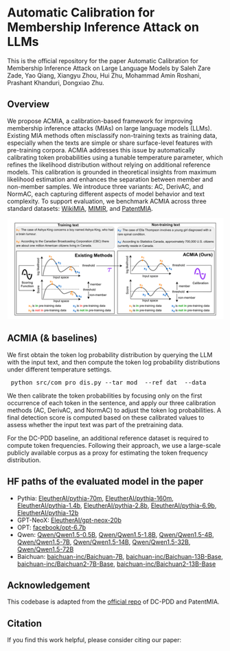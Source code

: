 # Automatic Calibration for Membership Inference Attack on LLMs
This is the official repository for the paper Automatic Calibration for Membership Inference Attack on Large Language Models by Saleh Zare Zade, Yao Qiang, Xiangyu Zhou, Hui Zhu, Mohammad Amin Roshani, Prashant Khanduri, Dongxiao Zhu.

## Overview
We propose ACMIA, a calibration-based framework for improving membership inference attacks (MIAs) on large language models (LLMs). Existing MIA methods often misclassify non-training texts as training data, especially when the texts are simple or share surface-level features with pre-training corpora. ACMIA addresses this issue by automatically calibrating token probabilities using a tunable temperature parameter, which refines the likelihood distribution without relying on additional reference models. This calibration is grounded in theoretical insights from maximum likelihood estimation and enhances the separation between member and non-member samples. We introduce three variants: AC, DerivAC, and NormAC, each capturing different aspects of model behavior and text complexity. To support evaluation, we benchmark ACMIA across three standard datasets: [WikiMIA](https://huggingface.co/datasets/swj0419/WikiMIA), [MIMIR](https://huggingface.co/datasets/iamgroot42/mimir), and [PatentMIA](https://github.com/zhang-wei-chao/DC-PDD).

![Figure description](figures/illustration.png)

## ACMIA (& baselines)
We first obtain the token log probability distribution by querying the LLM with the input text, and then compute the token log probability distributions under different temperature settings.
<pre> python src/com_pro_dis.py --tar_mod <model_name> --ref_dat <data_file> --data <data_file> </pre>
We then calibrate the token probabilities by focusing only on the first occurrence of each token in the sentence, and apply our three calibration methods (AC, DerivAC, and NormAC) to adjust the token log probabilities. A final detection score is computed based on these calibrated values to assess whether the input text was part of the pretraining data.

For the DC-PDD baseline, an additional reference dataset is required to compute token frequencies. Following their approach, we use a large-scale publicly available corpus as a proxy for estimating the token frequency distribution.

## HF paths of the evaluated model in the paper
- Pythia: [EleutherAI/pythia-70m](https://huggingface.co/EleutherAI/pythia-70m), [EleutherAI/pythia-160m](https://huggingface.co/EleutherAI/pythia-160m), [EleutherAI/pythia-1.4b](https://huggingface.co/EleutherAI/pythia-1.4b), [EleutherAI/pythia-2.8b](https://huggingface.co/EleutherAI/pythia-2.8b), [EleutherAI/pythia-6.9b](https://huggingface.co/EleutherAI/pythia-6.9b), [EleutherAI/pythia-12b](https://huggingface.co/EleutherAI/pythia-12b)
- GPT-NeoX: [EleutherAI/gpt-neox-20b](https://huggingface.co/EleutherAI/gpt-neox-20b)
- OPT: [facebook/opt-6.7b](https://huggingface.co/facebook/opt-6.7b)
- Qwen: [Qwen/Qwen1.5-0.5B](https://huggingface.co/Qwen/Qwen1.5-0.5B), [Qwen/Qwen1.5-1.8B](https://huggingface.co/Qwen/Qwen1.5-1.8B), [Qwen/Qwen1.5-4B](https://huggingface.co/Qwen/Qwen1.5-4B), [Qwen/Qwen1.5-7B](https://huggingface.co/Qwen/Qwen1.5-7B), [Qwen/Qwen1.5-14B](https://huggingface.co/Qwen/Qwen1.5-14B), [Qwen/Qwen1.5-32B](https://huggingface.co/Qwen/Qwen1.5-32B), [Qwen/Qwen1.5-72B](https://huggingface.co/Qwen/Qwen1.5-72B)
- Baichuan: [baichuan-inc/Baichuan-7B](https://huggingface.co/baichuan-inc/Baichuan-7B), [baichuan-inc/Baichuan-13B-Base](https://huggingface.co/baichuan-inc/Baichuan-13B-Base), [baichuan-inc/Baichuan2-7B-Base](https://huggingface.co/baichuan-inc/Baichuan2-7B-Base), [baichuan-inc/Baichuan2-13B-Base](https://huggingface.co/baichuan-inc/Baichuan2-13B-Base)

## Acknowledgement
This codebase is adapted from the [official repo](https://github.com/zhang-wei-chao/DC-PDD) of DC-PDD and PatentMIA.

## Citation
If you find this work helpful, please consider citing our paper:
```

```
